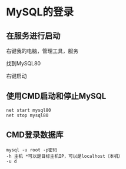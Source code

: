 # MySQL的登录

## 在服务进行启动

右键我的电脑，管理工具，服务

找到MySQL80

右键启动

## 使用CMD启动和停止MySQL

```
net start mysql80
net stop mysql80
```

## CMD登录数据库

```
mysql -u root -p密码
-h 主机 *可以是目标主机IP，可以是localhost（本机）
-u d
```

